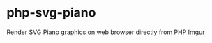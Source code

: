 # php-svg-piano
Render SVG Piano graphics on web browser directly from PHP
[Imgur](https://i.imgur.com/SoccqnB.png)
